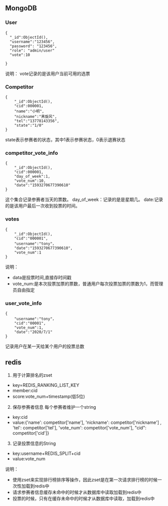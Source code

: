 ## MongoDB
### User
```
{
  "_id":ObjectId(),
  "username":"123456",
  "password": "123456",
  "role": "admin/user"
  "vote":10

}
```
说明：
vote记录的是该用户当前可用的选票

### Competitor
```
{
    "_id":ObjectId(),
    "cid":000001,
    "name":"小明",
    "nickname":"黑旋风",
    "tel":"13778143356",
    "state":"1/0"
}
```
state表示参赛者的状态，其中1表示参赛状态，0表示退赛状态

### competitor_vote_info
```
{
    "_id":ObjectId(),
    "cid":000001,
    "day_of_week":1,
    "vote_num":10,
    "date":"1593270677390610"
}

```
这个集合记录参赛者当天的票数。
day_of_week：记录的是是星期几。
date:记录的是该用户最后一次收到投票的时间。
### votes
```
{
    "_id":ObjectId(),
    "cid":"000001",
    "username":"tony"，
    "date":"1593270677390610",
    "vote_num":1
}
```
说明：
- data是投票时间,直接存时间戳
- vote_num:是本次投票加票的票数，普通用户每次投票加票的票数为1，而管理员自由指定
### user_vote_info
```
{
    "username":"tony"，
    "cid":"00001",
    "vote_num":1,
    "date":"2020/7/1"
}
```
记录用户在某一天给某个用户的投票总数



## redis
1. 用于计算排名的zset
- key=REDIS_RANKING_LIST_KEY
- member:cid
- score:vote_num+timestamp(低5位)

2. 保存参赛者信息 每个参赛者维护一个string
- key:cid
- value:{'name': competitor['name'], 'nickname': competitor['nickname']
                    , 'tel': competitor['tel'], 'vote_num': competitor['vote_num'], "cid": competitor['cid']}
            
3. 记录投票信息的String
- key:username+REDIS_SPLIT+cid
- value:vote_num


说明：
- 使用zset来实现排行榜排序等操作，因此zset是在第一次请求排行榜的时候一次性加载到redis中
- 请求参赛者信息缓存未命中的时候才从数据库中读取加载到redis中
- 投票的时候，只有在缓存未命中的时候才从数据库中读取，加载到redis中

